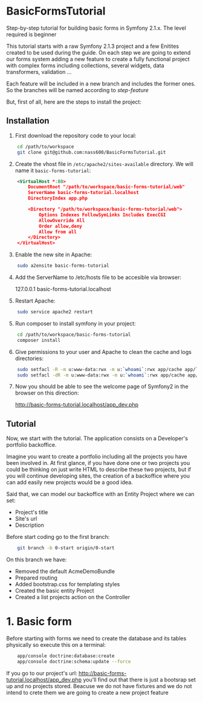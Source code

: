 BasicFormsTutorial
==================

Step-by-step tutorial for building basic forms in Symfony 2.1.x. The level required is beginner

This tutorial starts with a raw Symfony 2.1.3 project and a few Enitites created to be used during the guide.
On each step we are going to extend our forms system adding a new feature to create a fully functional project with
complex forms including collections, several widgets, data transformers, validation ...

Each feature will be included in a new branch and includes the former ones. So the branches will be named according to
*step-feature*

But, first of all, here are the steps to install the project:

## Installation

1. First download the repository code to your local:

``` bash
    cd /path/to/workspace
    git clone git@github.com:nass600/BasicFormsTutorial.git
```

2. Create the vhost file in `/etc/apache2/sites-available` directory. We will name it `basic-forms-tutorial`:

``` xml
    <VirtualHost *:80>
        DocumentRoot "/path/to/workspace/basic-forms-tutorial/web"
        ServerName basic-forms-tutorial.localhost
        DirectoryIndex app.php

        <Directory "/path/to/workspace/basic-forms-tutorial/web">
            Options Indexes FollowSymLinks Includes ExecCGI
            AllowOverride All
            Order allow,deny
            Allow from all
        </Directory>
    </VirtualHost>
```

3. Enable the new site in Apache:

``` bash
    sudo a2ensite basic-forms-tutorial
```

4. Add the ServerName to /etc/hosts file to be accesible via browser:

    127.0.0.1	basic-forms-tutorial.localhost

5. Restart Apache:

``` bash
    sudo service apache2 restart
```

5. Run composer to install symfony in your project:

``` bash
    cd /path/to/workspace/basic-forms-tutorial
    composer install
```

6. Give permissions to your user and Apache to clean the cache and logs directories:

``` bash
    sudo setfacl -R -m u:www-data:rwx -m u:`whoami`:rwx app/cache app/logs
    sudo setfacl -dR -m u:www-data:rwx -m u:`whoami`:rwx app/cache app/logs
```

7. Now you should be able to see the welcome page of Symfony2 in the browser on this direction:

    http://basic-forms-tutorial.localhost/app_dev.php


## Tutorial

Now, we start with the tutorial. The application consists on a Developer's portfolio backoffice.

Imagine you want to create a portfolio including all the projects you have been involved in. At first glance, if you
have done one or two projects you could be thinking on just write HTML to describe these two projects, but if you will
continue developing sites, the creation of a backoffice where you can add easily new projects would be a good idea.

Said that, we can model our backoffice with an Entity Project where we can set:
* Project's title
* Site's url
* Description

Before start coding go to the first branch:

``` bash
    git branch -b 0-start origin/0-start
```

On this branch we have:

* Removed the default AcmeDemoBundle
* Prepared routing
* Added bootstrap.css for templating styles
* Created the basic entity Project
* Created a list projects action on the Controller

# 1. Basic form

Before starting with forms we need to create the database and its tables physically so execute this on a terminal:

``` bash
    app/console doctrine:database:create
    app/console doctrine:schema:update --force
```

If you go to our project's url: http://basic-forms-tutorial.localhost/app_dev.php you'll find out that there is just
a bootsrap set up and no projects stored. Beacuse we do not have fixtures and we do not intend to crete them we are
going to create a new project feature

